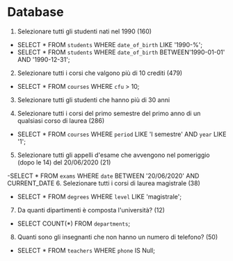 # Database
1. Selezionare tutti gli studenti nati nel 1990 (160)

- SELECT * FROM `students` WHERE `date_of_birth` LIKE '1990-%';
- SELECT * FROM `students` WHERE `date_of_birth` BETWEEN'1990-01-01' AND '1990-12-31';


2. Selezionare tutti i corsi che valgono più di 10 crediti (479)

- SELECT * FROM `courses` WHERE `cfu` > 10;


3. Selezionare tutti gli studenti che hanno più di 30 anni

4. Selezionare tutti i corsi del primo semestre del primo anno di un qualsiasi corso di
laurea (286)

- SELECT * FROM `courses` WHERE `period` LIKE 'I semestre' AND `year` LIKE '1';


5. Selezionare tutti gli appelli d'esame che avvengono nel pomeriggio (dopo le 14) del
20/06/2020 (21)

-SELECT * FROM `exams`
WHERE `date` BETWEEN '20/06/2020' AND CURRENT_DATE
6. Selezionare tutti i corsi di laurea magistrale (38)

- SELECT * FROM `degrees` WHERE `level` LIKE 'magistrale';


7. Da quanti dipartimenti è composta l'università? (12)

- SELECT COUNT(*) FROM `departments`;


8. Quanti sono gli insegnanti che non hanno un numero di telefono? (50)

- SELECT * FROM `teachers` WHERE `phone` IS Null;
